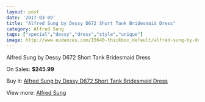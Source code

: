 ```yaml
---
layout: post
date: '2017-03-09'
title: "Alfred Sung by Dessy D672 Short Tank Bridesmaid Dress"
category: Alfred Sung
tags: ["special","dessy","dress","style","unique"]
image: http://www.eudances.com/15640-thickbox_default/alfred-sung-by-dessy-d672-short-tank-bridesmaid-dress.jpg
---
```

Alfred Sung by Dessy D672 Short Tank Bridesmaid Dress

On Sales: **$245.99**
<a href="https://www.eudances.com/en/alfred-sung/4620-alfred-sung-by-dessy-d672-short-tank-bridesmaid-dress.html"><amp-img layout="responsive" width="600" height="600" src="//www.eudances.com/15640-thickbox_default/alfred-sung-by-dessy-d672-short-tank-bridesmaid-dress.jpg" alt="Alfred Sung by Dessy D672 Short Tank Bridesmaid Dress 0" /></a>
<a href="https://www.eudances.com/en/alfred-sung/4620-alfred-sung-by-dessy-d672-short-tank-bridesmaid-dress.html"><amp-img layout="responsive" width="600" height="600" src="//www.eudances.com/15641-thickbox_default/alfred-sung-by-dessy-d672-short-tank-bridesmaid-dress.jpg" alt="Alfred Sung by Dessy D672 Short Tank Bridesmaid Dress 1" /></a>
<a href="https://www.eudances.com/en/alfred-sung/4620-alfred-sung-by-dessy-d672-short-tank-bridesmaid-dress.html"><amp-img layout="responsive" width="600" height="600" src="//www.eudances.com/15642-thickbox_default/alfred-sung-by-dessy-d672-short-tank-bridesmaid-dress.jpg" alt="Alfred Sung by Dessy D672 Short Tank Bridesmaid Dress 2" /></a>
<a href="https://www.eudances.com/en/alfred-sung/4620-alfred-sung-by-dessy-d672-short-tank-bridesmaid-dress.html"><amp-img layout="responsive" width="600" height="600" src="//www.eudances.com/15643-thickbox_default/alfred-sung-by-dessy-d672-short-tank-bridesmaid-dress.jpg" alt="Alfred Sung by Dessy D672 Short Tank Bridesmaid Dress 3" /></a>

Buy it: [Alfred Sung by Dessy D672 Short Tank Bridesmaid Dress](https://www.eudances.com/en/alfred-sung/4620-alfred-sung-by-dessy-d672-short-tank-bridesmaid-dress.html "Alfred Sung by Dessy D672 Short Tank Bridesmaid Dress")

View more: [Alfred Sung](https://www.eudances.com/en/52-alfred-sung "Alfred Sung")